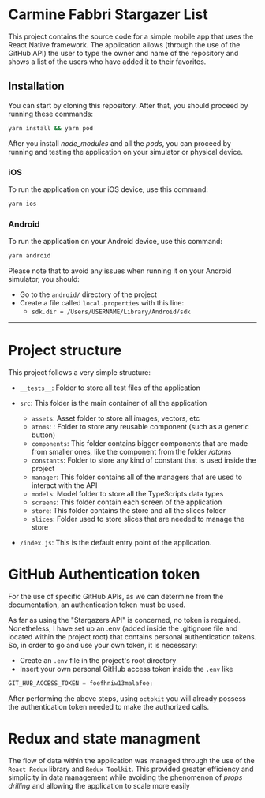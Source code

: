 # Carmine Fabbri Stargazer List

This project contains the source code for a simple mobile app that uses the React Native framework.
The application allows (through the use of the GitHub API) the user to type the owner and name of the repository and shows a list of the users who have added it to their favorites.

## Installation

You can start by cloning this repository.
After that, you should proceed by running these commands:

```bash
yarn install && yarn pod
```

After you install _node_modules_ and all the _pods_, you can proceed by running and testing the application on your simulator or physical device.

### iOS

To run the application on your iOS device, use this command:

```bash
yarn ios
```

### Android

To run the application on your Android device, use this command:

```bash
yarn android
```

Please note that to avoid any issues when running it on your Android simulator, you should:

- Go to the `android/` directory of the project
- Create a file called `local.properties` with this line:
  - `sdk.dir = /Users/USERNAME/Library/Android/sdk`

---

# Project structure

This project follows a very simple structure:

- `__tests__`: Folder to store all test files of the application

- `src`: This folder is the main container of all the application
  - `assets`: Asset folder to store all images, vectors, etc
  - `atoms`: : Folder to store any reusable component (such as a generic button)
  - `components`: This folder contains bigger components that are made from smaller ones, like the component from the folder _/atoms_
  - `constants`: Folder to store any kind of constant that is used inside the project
  - `manager`: This folder contains all of the managers that are used to interact with the API
  - `models`: Model folder to store all the TypeScripts data types
  - `screens`: This folder contain each screen of the application
  - `store`: This folder contains the store and all the slices folder
  - `slices`: Folder used to store slices that are needed to manage the store

- `/index.js`: This is the default entry point of the application.

# GitHub Authentication token

For the use of specific GitHub APIs, as we can determine from the documentation, an authentication token must be used.

As far as using the "Stargazers API" is concerned, no token is required.
Nonetheless, I have set up an .env (added inside the .gitignore file and located within the project root) that contains personal authentication tokens.
So, in order to go and use your own token, it is necessary:

- Create an `.env` file in the project's root directory
- Insert your own personal GitHub access token inside the `.env` like

```javascript
GIT_HUB_ACCESS_TOKEN = foefhniw13malafoe;
```

After performing the above steps, using `octokit` you will already possess the authentication token needed to make the authorized calls.

# Redux and state managment

The flow of data within the application was managed through the use of the `React Redux` library and `Redux Toolkit`.
This provided greater efficiency and simplicity in data management while avoiding the phenomenon of _props drilling_ and allowing the application to scale more easily
